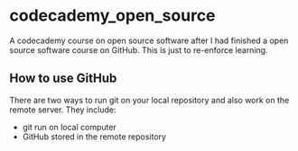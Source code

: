 # codecademy_open_source
A codecademy course on open source software after I had finished a open source software course on GitHub. This is just to re-enforce learning.

## How to use GitHub 
There are two ways to run git on your local repository and also work on the remote server. They include:
- git run on local computer
- GitHub stored in the remote repository
